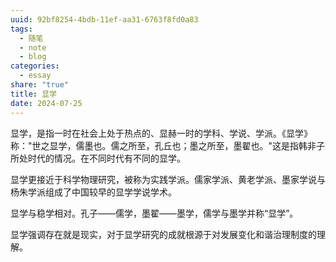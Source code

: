 ```yaml
---
uuid: 92bf8254-4bdb-11ef-aa31-6763f8fd0a83
tags:
  - 随笔
  - note
  - blog
categories:
  - essay
share: "true"
title: 显学
date: 2024-07-25
---
```

显学，是指一时在社会上处于热点的、显赫一时的学科、学说、学派。《显学》称："世之显学，儒墨也。儒之所至，孔丘也；墨之所至，墨翟也。"这是指韩非子所处时代的情况。在不同时代有不同的显学。

显学更接近于科学物理研究，被称为实践学派。儒家学派、黄老学派、墨家学说与杨朱学派组成了中国较早的显学学说学术。

显学与稳学相对。孔子——儒学，墨翟——墨学，儒学与墨学并称“显学”。

显学强调存在就是现实，对于显学研究的成就根源于对发展变化和谐治理制度的理解。